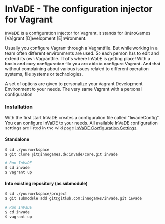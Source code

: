 # InVaDE - The configuration injector for Vagrant
InVaDE is a configuration injector for Vagrant. It stands for [In]noGames [Va]grant [D]evelopment [E]nvironment.

Usually you configure Vagrant through a Vagrantfile. But while working in a team often different environments are used. So each person has to edit and extend its own Vagrantfile.
That's where InVaDE is getting place! With a basic and easy configuration file you are able to configure Vagrant. And that without complaining about various issues related to different operation systems, file systems or technologies.

A set of options are given to personalize your Vagrant Development Environment to your needs. The very same Vagrant with a personal configuration.
### Installation
With the first start InVaDE creates a configuration file called "InvadeConfig". You can configure InVaDE to your needs.
All available InVaDE configuration settings are listed in the wiki page [InVaDE Configuration Settings].

#### Standalone
```sh
$ cd ./yourworkspace
$ git clone git@innogames.de:invade/core.git invade

# Run InVaDE
$ cd invade
$ vagrant up
```
#### Into existing repository (as submodule)
```sh
$ cd ./yourworkspace/project
$ git submodule add git@github.com:innogames/invade.git invade

# Run InVaDE
$ cd invade
$ vagrant up
```

[invade]:https://github.com/innogames/invade
[virtualbox]:https://www.virtualbox.org
[vagrant]:https://www.vagrantup.com
[ruby]:https://www.ruby-lang.org
[InVaDE Configuration Settings]:https://github.com/innogames/invade/wiki
